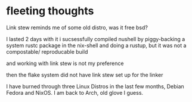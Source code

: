 # fleeting thoughts
Link stew reminds me of some old distro, was it free bsd? 

I lasted 2 days with it i sucsessfully compiled nushell by 
piggy-backing a system rustc package in the nix-shell
and doing a rustup, but it was not a compostable/ reproducable build 

and working with link stew is not my preference

then the flake system did not have link stew set up for the linker

I have burned through three Linux Distros in the last few months, Debian
Fedora and NixOS. I am back to Arch, old glove I guess. 
